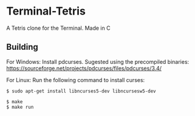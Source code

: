 # Terminal-Tetris
A Tetris clone for the Terminal. Made in C

## Building

For Windows: Install pdcurses. Sugested using the precompiled binaries: https://sourceforge.net/projects/pdcurses/files/pdcurses/3.4/

For Linux: Run the following command to install curses:

```
$ sudo apt-get install libncurses5-dev libncursesw5-dev
```

```
$ make
$ make run
```

